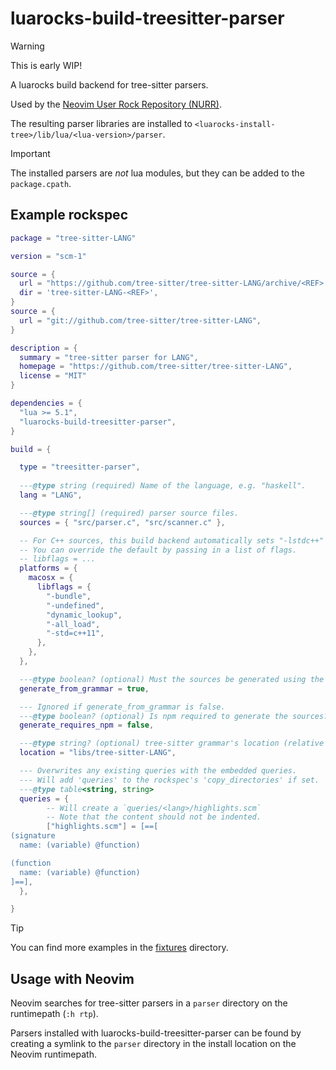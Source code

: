 # luarocks-build-treesitter-parser

> [!WARNING]
>
> This is early WIP!

A luarocks build backend for tree-sitter parsers. 

Used by the [Neovim User Rock Repository (NURR)](https://github.com/nvim-neorocks/nurr).

The resulting parser libraries are installed to
`<luarocks-install-tree>/lib/lua/<lua-version>/parser`.

> [!IMPORTANT]
>
> The installed parsers are *not* lua modules, but they
> can be added to the `package.cpath`.

## Example rockspec

```lua
package = "tree-sitter-LANG"

version = "scm-1"

source = {
  url = "https://github.com/tree-sitter/tree-sitter-LANG/archive/<REF>.zip",
  dir = 'tree-sitter-LANG-<REF>',
}
source = {
  url = "git://github.com/tree-sitter/tree-sitter-LANG",
}

description = {
  summary = "tree-sitter parser for LANG",
  homepage = "https://github.com/tree-sitter/tree-sitter-LANG",
  license = "MIT"
}

dependencies = {
  "lua >= 5.1",
  "luarocks-build-treesitter-parser",
}

build = {

  type = "treesitter-parser",
 
  ---@type string (required) Name of the language, e.g. "haskell".
  lang = "LANG",

  ---@type string[] (required) parser source files.
  sources = { "src/parser.c", "src/scanner.c" },

  -- For C++ sources, this build backend automatically sets "-lstdc++"
  -- You can override the default by passing in a list of flags.
  -- libflags = ...
  platforms = {
    macosx = {
      libflags = {
        "-bundle",
        "-undefined",
        "dynamic_lookup",
        "-all_load",
        "-std=c++11",
      },
    },
  },

  ---@type boolean? (optional) Must the sources be generated using the tree-sitter CLI?
  generate_from_grammar = true,

  --- Ignored if generate_from_grammar is false.
  ---@type boolean? (optional) Is npm required to generate the sources?
  generate_requires_npm = false,

  ---@type string? (optional) tree-sitter grammar's location (relative to the source root).
  location = "libs/tree-sitter-LANG",

  --- Overwrites any existing queries with the embedded queries.
  --- Will add 'queries' to the rockspec's 'copy_directories' if set.
  ---@type table<string, string>
  queries = {
        -- Will create a `queries/<lang>/highlights.scm`
        -- Note that the content should not be indented.
        ["highlights.scm"] = [==[
(signature
  name: (variable) @function)

(function
  name: (variable) @function)
]==],
  },

}
```

> [!TIP]
>
> You can find more examples in the [fixtures](./fixtures) directory.

## Usage with Neovim

Neovim searches for tree-sitter parsers in a `parser` directory
on the runtimepath (`:h rtp`).

Parsers installed with luarocks-build-treesitter-parser can be found
by creating a symlink to the `parser` directory in the install location
on the Neovim runtimepath.

